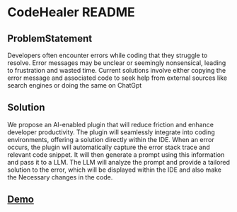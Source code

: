 # CodeHealer README

## ProblemStatement
Developers often encounter errors while coding that they struggle to resolve. Error messages may be unclear or seemingly nonsensical, leading to frustration and wasted time. Current solutions involve either copying the error message and associated code to seek help from external sources like search engines or  doing the same on ChatGpt

## Solution
We propose an AI-enabled plugin that will reduce friction and enhance developer productivity. The plugin will seamlessly integrate into coding environments, offering a solution directly within the IDE. When an error occurs, the plugin will automatically capture the error stack trace and relevant code snippet. It will then generate a prompt using this information and pass it to a LLM. The LLM will analyze the prompt and provide a tailored solution to the error, which will be displayed within the IDE and also make the Necessary changes in the code.

## [Demo](https://drive.google.com/file/d/11uD02LByRlwoMOVKR4w7exWoe3-bsAPo/view?usp=sharing)
